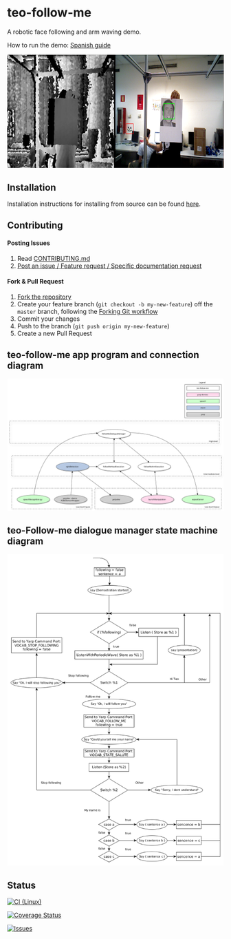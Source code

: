 # teo-follow-me

A robotic face following and arm waving demo.

How to run the demo: [Spanish guide](http://robots.uc3m.es/index.php/Procedimiento_Demos)

<p align="center">
    <img src="doc/fig/teo-follow-me-big.png" alt="teo-follow-me-big image"/>
</p>

## Installation

Installation instructions for installing from source can be found [here](doc/teo-follow-me-install.md).

## Contributing

#### Posting Issues

1. Read [CONTRIBUTING.md](CONTRIBUTING.md)
2. [Post an issue / Feature request / Specific documentation request](https://github.com/roboticslab-uc3m/teo-follow-me/issues)

#### Fork & Pull Request

1. [Fork the repository](https://github.com/roboticslab-uc3m/teo-follow-me/fork)
2. Create your feature branch (`git checkout -b my-new-feature`) off the `master` branch, following the [Forking Git workflow](https://www.atlassian.com/git/tutorials/comparing-workflows/forking-workflow)
3. Commit your changes
4. Push to the branch (`git push origin my-new-feature`)
5. Create a new Pull Request

## teo-follow-me app program and connection diagram
![teo-follow-me app program and connection diagram](doc/fig/teo-follow-me-app.svg)

## teo-Follow-me dialogue manager state machine diagram
![teo-follow-me dialogue manager state machine diagram](doc/fig/teo-follow-me-state-machine.png)

## Status

[![CI (Linux)](https://github.com/roboticslab-uc3m/teo-follow-me/workflows/Continuous%20Integration/badge.svg)](https://github.com/roboticslab-uc3m/teo-follow-me/actions)

[![Coverage Status](https://coveralls.io/repos/roboticslab-uc3m/teo-follow-me/badge.svg)](https://coveralls.io/r/roboticslab-uc3m/teo-follow-me)

[![Issues](https://img.shields.io/github/issues/roboticslab-uc3m/teo-follow-me.svg?label=Issues)](https://github.com/roboticslab-uc3m/teo-follow-me/issues)
